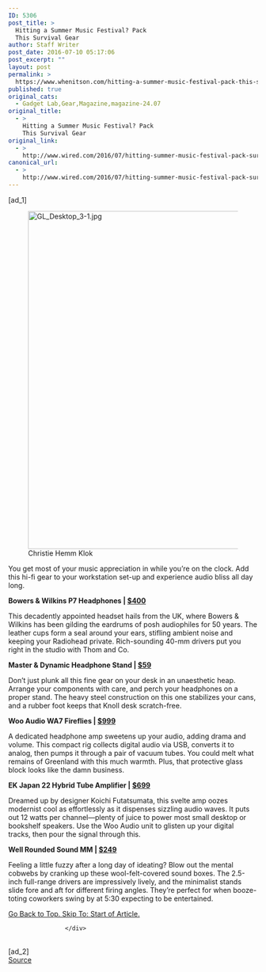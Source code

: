 ```yaml
---
ID: 5306
post_title: >
  Hitting a Summer Music Festival? Pack
  This Survival Gear
author: Staff Writer
post_date: 2016-07-10 05:17:06
post_excerpt: ""
layout: post
permalink: >
  https://www.whenitson.com/hitting-a-summer-music-festival-pack-this-survival-gear/
published: true
original_cats:
  - Gadget Lab,Gear,Magazine,magazine-24.07
original_title:
  - >
    Hitting a Summer Music Festival? Pack
    This Survival Gear
original_link:
  - >
    http://www.wired.com/2016/07/hitting-summer-music-festival-pack-survival-gear/
canonical_url:
  - >
    http://www.wired.com/2016/07/hitting-summer-music-festival-pack-survival-gear/
---
```

 [ad_1]
<br><div id="start-of-content"><article class="content link-underline relative body-copy border-b pad-b-50" data-js="content" itemprop="articleBody" readability="70.7735"><figure id="attachment_2049605" class="wp-caption landscape alignnone  relative" data-js="fader"><img src="http://www.whenitson.com/wp-content/uploads/2016/07/Hi-Fi-Gear-Thatll-Turn-Your-Workspace-Into-Carnegie-Hall.jpg" alt="GL_Desktop_3-1.jpg" width="1024" height="683" class="size-large wp-image-2049605"/><figcaption class="wp-caption-text link-underline"><span class="credit link-underline-sm"><span aria-hidden="true" class="ui ui ui-photo inline-block ui-credit relative opacity-6 marg-r-sm marg-l-sm no-caption"/>Christie Hemm Klok</span></figcaption></figure><p>You get most of your music appreciation in while you’re on the clock. Add this hi-fi gear to your workstation set-up and experience audio bliss all day long.</p>
<p class="no-marg"><strong>Bowers &amp; Wilkins P7 Headphones | <a rel="nofollow" href="http://www.amazon.com/dp/B00F6PRSMW/?tag=w050b-20">$400</a></strong></p>
<p>This decadently appointed headset hails from the UK, where Bowers &amp; Wilkins has been gilding the eardrums of posh audiophiles for 50 years. The leather cups form a seal around your ears, stifling ambient noise and keeping your Radiohead private. Rich-sounding 40-mm drivers put you right in the studio with Thom and Co.</p>
<p class="no-marg"><strong>Master &amp; Dynamic Headphone Stand | <a rel="nofollow" href="http://www.amazon.com/dp/B00NGX46NK/?tag=w050b-20">$59</a></strong></p>
<p>Don’t just plunk all this fine gear on your desk in an unaesthetic heap. Arrange your components with care, and perch your headphones on a proper stand. The heavy steel construction on this one stabilizes your cans, and a rubber foot keeps that Knoll desk scratch-free.</p>
<p class="no-marg"><strong>Woo Audio WA7 Fireflies | <a rel="nofollow" href="http://www.amazon.com/dp/B00EJNQ5T4/?tag=w050b-20">$999</a></strong></p>
<p>A dedicated headphone amp sweetens up your audio, adding drama and volume. This compact rig collects digital audio via USB, converts it to analog, then pumps it through a pair of vacuum tubes. You could melt what remains of Greenland with this much warmth. Plus, that protective glass block looks like the damn business.</p>
<p class="no-marg"><strong>EK Japan 22 Hybrid Tube Amplifier | <a rel="nofollow" href="http://www.amazon.com/dp/B00UB6VQ8S/?tag=w050b-20">$699</a></strong></p>
<p>Dreamed up by designer Koichi Futatsumata, this svelte amp oozes modernist cool as effortlessly as it dispenses sizzling audio waves. It puts out 12 watts per channel—plenty of juice to power most small desktop or bookshelf speakers. Use the Woo Audio unit to glisten up your digital tracks, then pour the signal through this.</p>
<p class="no-marg"><strong>Well Rounded Sound MM | <a href="http://wellroundedsound.com/products/copy-of-yorkie-1">$249</a></strong></p>
<p>Feeling a little fuzzy after a long day of ideating? Blow out the mental cobwebs by cranking up these wool-felt-covered sound boxes. The 2.5-inch full-range drivers are impressively lively, and the minimalist stands slide fore and aft for different firing angles. They’re perfect for when booze-toting coworkers swing by at 5:30 expecting to be entertained.</p>
							<a class="visually-hidden skip-to-text-link focusable bg-white" href="#start-of-content">Go Back to Top. Skip To: Start of Article.</a>
						</article>


					</div>
<br>[ad_2]
<br><a href="http://www.wired.com/2016/07/hitting-summer-music-festival-pack-survival-gear/">Source </a>
